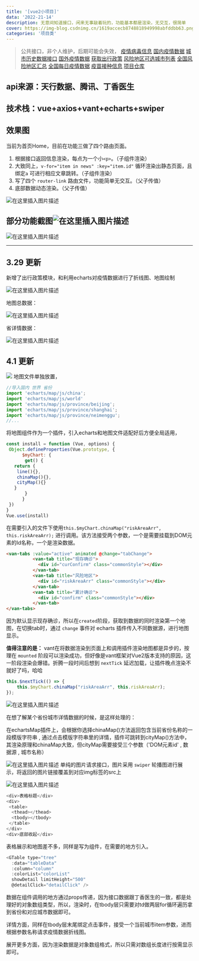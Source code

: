 ```yaml
---
title: '[vue2小项目]'
data: '2022-21-14'
description: 无意间知道接口，闲来无事敲着玩的，功能基本都是渲染，无交互，很简单
cover: https://img-blog.csdnimg.cn/1619accecb8748818949998abfddbb63.png
categories: '项目类'
---
```


> 公共接口，非个人维护，后期可能会失效，
> [疫情病毒信息](http://api.tianapi.com/ncov/index?key=b5919dd6f573907e378d0a6be7a78ff3)
> [国内疫情数据](https://api.inews.qq.com/newsqa/v1/query/inner/publish/modules/list?modules=diseaseh5Shelf)
> [城市历史数据接口](https://api.inews.qq.com/newsqa/v1/query/pubished/daily/list)
> [国外疫情数据](https://api.inews.qq.com/newsqa/v1/automation/modules/list?modules=WomWorld,WomAboard)
> [获取出行政策](https://file1.dxycdn.com/2021/0127/319/0185768311460321643-135.json)
> [风险地区可选城市列表](https://file1.dxycdn.com/2021/0127/904/9385768311460321643-135.json)
> [全国风险地区汇总](https://file1.dxycdn.com/2021/0202/196/1680100273140422643-135.json)
> [全国每日疫情数据](https://file1.dxycdn.com/2022/0220/952/6677926846218923353-135.json)
> [疫苗接种信息](https://api.inews.qq.com/newsqa/v1/automation/modules/list?modules=VaccineTopData,ChinaVaccineTrendData)
> [项目仓库](https://github.com/moocnanmo/covid.git)

## api来源：天行数据、腾讯、丁香医生

## 技术栈：vue+axios+vant+echarts+swiper

## 效果图

当前为首页Home，目前在功能三做了四个路由页面。

1. 根据接口返回信息渲染，每点为一个小`<p>`。（子组件渲染）
2. 大致同上，`v-for="item in news" :key="item.id"` 循环渲染出静态页面，且绑定`a` 可进行相应文章跳转。（子组件渲染）
3. 写了四个 `router-link` 路由文件，功能简单无交互。（父子传值）
4. 底部数据动态渲染。（父子传值）

![在这里插入图片描述](https://img-blog.csdnimg.cn/bd31b9219e504aabaefdee920a2ba8a9.png?x-oss-process=image/watermark,type_d3F5LXplbmhlaQ,shadow_50,text_Q1NETiBA6Zuo54eV5a656Iul,size_12,color_FFFFFF,t_70,g_se,x_16#pic_center)

## 部分功能截图![在这里插入图片描述](https://img-blog.csdnimg.cn/56656617623341e3ba1034adcab17d78.png?x-oss-process=image/watermark,type_d3F5LXplbmhlaQ,shadow_50,text_Q1NETiBA6Zuo54eV5a656Iul,size_20,color_FFFFFF,t_70,g_se,x_16#pic_center)

![在这里插入图片描述](https://img-blog.csdnimg.cn/81ff91245d894015abc89ab3622b3984.png#pic_center)

-----

## 3.29 更新

新增了出行政策模块，和利用echarts对疫情数据进行了折线图、地图绘制

![在这里插入图片描述](https://img-blog.csdnimg.cn/3380bacc9c334c8393adc626df3c60b6.png#pic_center)

地图总数据：

![在这里插入图片描述](https://img-blog.csdnimg.cn/b0a7d6c68534493b8a37254eee567116.png#pic_center)

省详情数据：

![在这里插入图片描述](https://img-blog.csdnimg.cn/08e90c0394cf427ebacae956c82ba2a1.png#pic_center)

## 4.1 更新

![](https://img-blog.csdnimg.cn/f7c9ba597c7441dbb78c6c1d14666d87.png)
地图文件单独放置，

```javascript
//导入国内 世界 省份
import 'echarts/map/js/china';
import 'echarts/map/js/world'
import 'echarts/map/js/province/beijing';
import 'echarts/map/js/province/shanghai';
import 'echarts/map/js/province/neimenggu';
//...
```

将地图组件作为一个插件，引入echarts和地图文件适配好后方便全局适用，

```javascript
const install = function (Vue, options) {
 Object.defineProperties(Vue.prototype, {
      $myChart: {
       get() {
   return {
    line(){},
    chinaMap(){},
    cityMap(){}
   }
       }
      }
 })
}
Vue.use(install)
```

在需要引入的文件下使用`this.$myChart.chinaMap("riskAreaArr", this.riskAreaArr);` 进行调用。该方法接受两个参数，一个是需要挂载到DOM元素的Id名称，一个是渲染数据。

```html
<van-tabs :value="active" animated @change="tabChange">
          <van-tab title="现存确诊">
            <div id="curConfirm" class="commonStyle"></div>
          </van-tab>
          <van-tab title="风险地区">
            <div id="riskAreaArr" class="commonStyle"></div>
          </van-tab>
          <van-tab title="累计确诊">
            <div id="confirm" class="commonStyle"></div>
          </van-tab>
</van-tabs>
```

因为默认显示现存确诊，所以在`created`阶段，获取到数据的同时渲染第一个地图，在切换tab时，通过 `change` 事件对 echarts 插件传入不同数据源，进行地图显示。

**值得注意的是：** vant在将数据渲染到页面上和调用插件渲染地图都是异步的，按理在 `mounted`  阶段可以渲染成功，但好像是vant框架对Vue2版本支持的原因，这一阶段渲染会爆错。折腾一段时间后想到 `nextTick` 延迟加载，让插件晚点渲染不就好了吗，哈哈

```javascript
this.$nextTick(() => {
    this.$myChart.chinaMap("riskAreaArr", this.riskAreaArr);
});
```

![在这里插入图片描述](https://img-blog.csdnimg.cn/a6ca83e6ef6e4cf7b78e201568cec8e8.png)

在想了解某个省份城市详情数据的时候，是这样处理的：

在echartsMap插件上，会根据你选择chinaMap()方法返回包含当前省份名称的一段模版字符串 , 通过点击模版字符串里的详情，插件可跳转到cityMap()方法中，其渲染原理和chinaMap大致，但cityMap需要接受三个参数（'DOM元素id' , 数据源 , 城市名称）

![在这里插入图片描述](https://img-blog.csdnimg.cn/8a00db77efa34db5ba73bc0113d64f01.png)
单纯的图片请求接口，图片采用 `swiper` 轮播图进行展示，将返回的图片链接覆盖到对应img标签的src上

![在这里插入图片描述](https://img-blog.csdnimg.cn/f2c239bacfdb46cf8efca84a34f4c9d2.png)

```javascript
<div>表格标题</div>
<div>
 <table>
  <thead></thead>
  <tbody></tbody>
 </table>
</div>
<div>底部收起</div>
```

表格展示和地图差不多，同样是写为组件，在需要的地方引入。

```javascript
<GTable type="tree" 
  :data="tableData" 
  :column="column" 
  :colorList="colorList" 
  showDetail limitHeight="500"
  @detailClick="detailClick" />
```

数据在组件调用的地方通过props传递，因为接口数据跟丁香医生的一致，都是处理好的对象数组类型，所以，渲染时，在tbody层只需要对td做两层for循环遍历拿到省份和对应城市数据即可。

详情方面，同样在tbody层末尾绑定点击事件，接受一个当前城市item参数，进而根据参数名称请求疫情数据折线图。

展开更多方面，因为渲染数据是对象数组格式，所以只需对数组长度进行按需显示即可。
